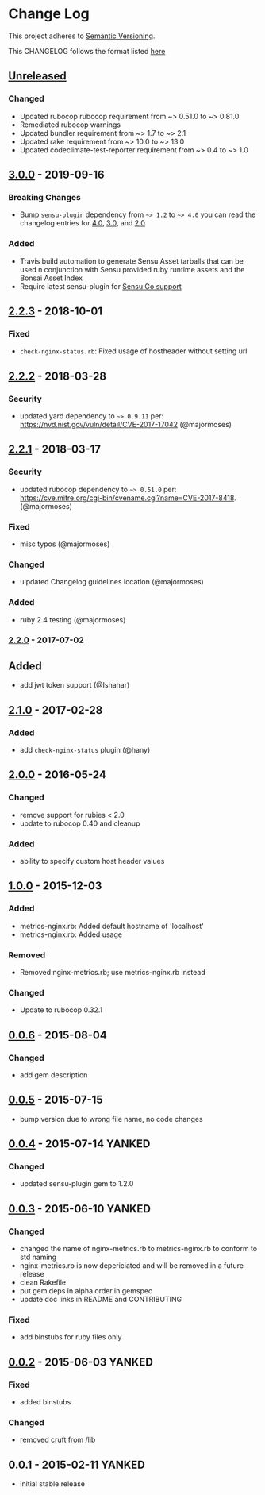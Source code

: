 # Change Log
This project adheres to [Semantic Versioning](http://semver.org/).

This CHANGELOG follows the format listed [here](https://github.com/sensu-plugins/community/blob/master/HOW_WE_CHANGELOG.md)

## [Unreleased]

### Changed
- Updated rubocop rubocop requirement from ~> 0.51.0 to ~> 0.81.0
- Remediated rubocop warnings
- Updated bundler requirement from ~> 1.7 to ~> 2.1
- Updated rake requirement from ~> 10.0 to ~> 13.0
- Updated codeclimate-test-reporter requirement from ~> 0.4 to ~> 1.0

## [3.0.0] - 2019-09-16
### Breaking Changes
- Bump `sensu-plugin` dependency from `~> 1.2` to `~> 4.0` you can read the changelog entries for [4.0](https://github.com/sensu-plugins/sensu-plugin/blob/master/CHANGELOG.md#400---2018-02-17), [3.0](https://github.com/sensu-plugins/sensu-plugin/blob/master/CHANGELOG.md#300---2018-12-04), and [2.0](https://github.com/sensu-plugins/sensu-plugin/blob/master/CHANGELOG.md#v200---2017-03-29)

### Added
- Travis build automation to generate Sensu Asset tarballs that can be used n conjunction with Sensu provided ruby runtime assets and the Bonsai Asset Index
- Require latest sensu-plugin for [Sensu Go support](https://github.com/sensu-plugins/sensu-plugin#sensu-go-enablement)

## [2.2.3] - 2018-10-01
### Fixed
- `check-nginx-status.rb`: Fixed usage of hostheader without setting url

## [2.2.2] - 2018-03-28
### Security
- updated yard dependency to `~> 0.9.11` per: https://nvd.nist.gov/vuln/detail/CVE-2017-17042 (@majormoses)

## [2.2.1] - 2018-03-17
### Security
- updated rubocop dependency to `~> 0.51.0` per: https://cve.mitre.org/cgi-bin/cvename.cgi?name=CVE-2017-8418. (@majormoses)

### Fixed
- misc typos (@majormoses)

### Changed
- uipdated Changelog guidelines location (@majormoses)

### Added
- ruby 2.4 testing (@majormoses)

### [2.2.0] - 2017-07-02
## Added
- add jwt token support (@Ishahar)

## [2.1.0] - 2017-02-28
### Added
- add `check-nginx-status` plugin (@hany)

## [2.0.0] - 2016-05-24
### Changed
- remove support for rubies < 2.0
- update to rubocop 0.40 and cleanup

### Added
- ability to specify custom host header values

## [1.0.0] - 2015-12-03
### Added
- metrics-nginx.rb: Added default hostname of 'localhost'
- metrics-nginx.rb: Added usage

### Removed
- Removed nginx-metrics.rb; use metrics-nginx.rb instead

### Changed
- Update to rubocop 0.32.1

## [0.0.6] - 2015-08-04
### Changed
- add gem description

## [0.0.5] - 2015-07-15
- bump version due to wrong file name, no code changes

## [0.0.4] - 2015-07-14 **YANKED**
### Changed
- updated sensu-plugin gem to 1.2.0

## [0.0.3] - 2015-06-10 **YANKED**
### Changed
- changed the name of nginx-metrics.rb to metrics-nginx.rb to conform to std naming
- nginx-metrics.rb is now depericiated and will be removed in a future release
- clean Rakefile
- put gem deps in alpha order in gemspec
- update doc links in README and CONTRIBUTING

### Fixed
- add binstubs for ruby files only

## [0.0.2] - 2015-06-03 **YANKED**
### Fixed
- added binstubs

### Changed
- removed cruft from /lib

## 0.0.1 - 2015-02-11 **YANKED**
- initial stable release

[Unreleased]: https://github.com/sensu-plugins/sensu-plugins-nginx/compare/3.0.0...HEAD
[3.0.0]: https://github.com/sensu-plugins/sensu-plugins-nginx/compare/2.2.3...3.0.0
[2.2.3]: https://github.com/sensu-plugins/sensu-plugins-nginx/compare/2.2.2...2.2.3
[2.2.2]: https://github.com/sensu-plugins/sensu-plugins-nginx/compare/2.2.1...2.2.2
[2.2.1]: https://github.com/sensu-plugins/sensu-plugins-nginx/compare/2.2.0...2.2.1
[2.2.0]: https://github.com/sensu-plugins/sensu-plugins-nginx/compare/2.1.0...2.2.0
[2.1.0]: https://github.com/sensu-plugins/sensu-plugins-nginx/compare/2.0.0...2.1.0
[2.0.0]: https://github.com/sensu-plugins/sensu-plugins-nginx/compare/1.0.0...2.0.0
[1.0.0]: https://github.com/sensu-plugins/sensu-plugins-nginx/compare/0.0.6...1.0.0
[0.0.6]: https://github.com/sensu-plugins/sensu-plugins-nginx/compare/0.0.5...0.0.6
[0.0.5]: https://github.com/sensu-plugins/sensu-plugins-nginx/compare/0.0.4...0.0.5
[0.0.4]: https://github.com/sensu-plugins/sensu-plugins-nginx/compare/0.0.3...0.0.4
[0.0.3]: https://github.com/sensu-plugins/sensu-plugins-nginx/compare/0.0.2...0.0.3
[0.0.2]: https://github.com/sensu-plugins/sensu-plugins-nginx/compare/0.0.1...0.0.2
